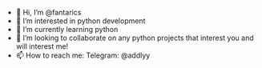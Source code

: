 - 👋 Hi, I’m @fantarics
- 👀 I’m interested in python development
- 🌱 I’m currently learning python
- 💞️ I’m looking to collaborate on any python projects that interest you and will interest me!
- 📫 How to reach me:
          Telegram: @addlyy
          

<!---
fantarics/fantarics is a ✨ special ✨ repository because its `README.md` (this file) appears on your GitHub profile.
You can click the Preview link to take a look at your changes.
--->
